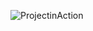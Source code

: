 


![ProjectinAction](https://user-images.githubusercontent.com/101557710/164709407-33bc763a-8baa-43aa-aa91-aa96be5c62e7.PNG)

